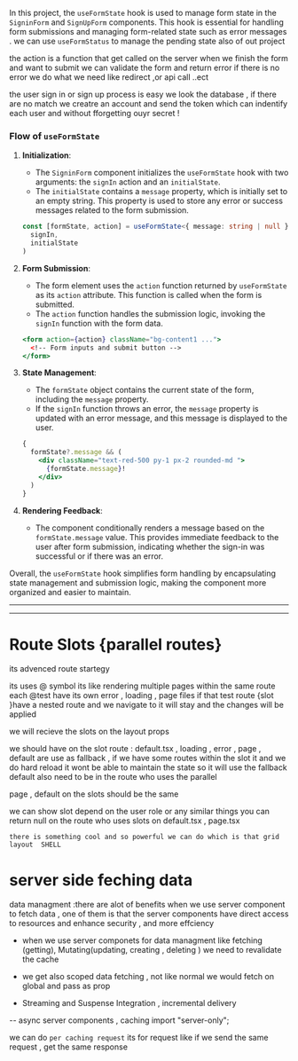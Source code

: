 In this project, the `useFormState` hook is used to manage form state in the `SigninForm` and `SignUpForm` components. This hook is essential for handling form submissions and managing form-related state such as error messages .
we can use `useFormStatus` to manage the pending state also of out project

the action is a function that get called on the server when we finish the form and want to submit
we can validate the form and return error if there is no error we do what we need like redirect ,or api call ..ect

the user sign in or sign up process is easy we look the database , if there are no match we creatre an account and send the token which can indentify each user and without fforgetting ouyr secret !

### Flow of `useFormState`

1. **Initialization**:

   - The `SigninForm` component initializes the `useFormState` hook with two arguments: the `signIn` action and an `initialState`.
   - The `initialState` contains a `message` property, which is initially set to an empty string. This property is used to store any error or success messages related to the form submission.

   ```typescript
   const [formState, action] = useFormState<{ message: string | null }>(
     signIn,
     initialState
   )
   ```

2. **Form Submission**:

   - The form element uses the `action` function returned by `useFormState` as its `action` attribute. This function is called when the form is submitted.
   - The `action` function handles the submission logic, invoking the `signIn` function with the form data.

   ```jsx
   <form action={action} className="bg-content1 ...">
     <!-- Form inputs and submit button -->
   </form>
   ```

3. **State Management**:

   - The `formState` object contains the current state of the form, including the `message` property.
   - If the `signIn` function throws an error, the `message` property is updated with an error message, and this message is displayed to the user.

   ```jsx
   {
     formState?.message && (
       <div className="text-red-500 py-1 px-2 rounded-md ">
         {formState.message}!
       </div>
     )
   }
   ```

4. **Rendering Feedback**:
   - The component conditionally renders a message based on the `formState.message` value. This provides immediate feedback to the user after form submission, indicating whether the sign-in was successful or if there was an error.

Overall, the `useFormState` hook simplifies form handling by encapsulating state management and submission logic, making the component more organized and easier to maintain.

---

---

# Route Slots {parallel routes}

its advenced route startegy

its uses @ symbol
its like rendering multiple pages within the same route
each @test have its own error , loading , page files
if that test route {slot }have a nested route and we navigate to it will stay and the changes will be applied

we will recieve the slots on the layout props

we should have on the slot route : default.tsx , loading , error , page ,
default are use as fallback , if we have some routes within the slot it and we do hard reload it wont be able to maintain the state so it will use the fallback
default also need to be in the route who uses the parallel

page , default on the slots should be the same

we can show slot depend on the user role or any similar things
you can return null on the route who uses slots on default.tsx , page.tsx

`there is something cool and so powerful we can do which is that grid layout  SHELL `

# server side feching data

data managment :there are alot of benefits when we use server component to fetch data , one of them is that the server components have direct access to resources and enhance security , and more effciency

- when we use server componets for data managment like fetching (getting), Mutating(updating, creating , deleting ) we need to revalidate the cache

- we get also scoped data fetching , not like normal we would fetch on global and pass as prop

- Streaming and Suspense Integration , incremental delivery

-- async server components , caching
import "server-only";

we can do `per caching request` its for request like if we send the same request , get the same response
